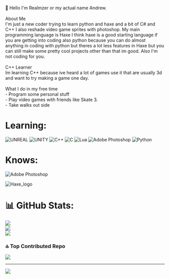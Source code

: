 
👋 Hello I'm Realmzer or my actual name Andrew.<br><br> About Me<br>I'm just a new coder trying to learn python and haxe and a bit of C# and C++ I also reshade video game sprites with photoshop. My main programming language is Haxe I think haxe is a good starting language if you are getting into coding also python because you can do almost anything in coding with python but theres a lot less features in Haxe but you can still make some pretty cool projects other than that im good. Also I'm not coding for you.<br><br> C++ Learner<br>Im learning C++ because ive heard a lot of games use it that are usually 3d and want to try making a game one day.<br><br> What I do in my free time<br>- Program some personal stuff<br>- Play video games with friends like Skate 3.<br>- Take walks out side<br>


# Learning:
![UNREAL](https://img.shields.io/badge/unreal-%2320232a.svg?style=for-the-badge&logo=unreal-engine&logoColor=white) ![UNITY](https://img.shields.io/badge/Unity-%2320232a.svg?style=for-the-badge&logo=unity&logoColor=white) ![C++](https://img.shields.io/badge/c++-%2300599C.svg?style=for-the-badge&logo=c%2B%2B&logoColor=white) ![C](https://img.shields.io/badge/c-%2300599C.svg?style=for-the-badge&logo=c&logoColor=white) ![Lua](https://img.shields.io/badge/lua-%232C2D72.svg?style=for-the-badge&logo=lua&logoColor=white) ![Adobe Photoshop](https://img.shields.io/badge/adobephotoshop-%2331A8FF.svg?style=for-the-badge&logo=adobephotoshop&logoColor=white) ![Python](https://img.shields.io/badge/python-3670A0?style=for-the-badge&logo=python&logoColor=ffdd54)

# Knows:
![Adobe Photoshop](https://img.shields.io/badge/adobephotoshop-%2331A8FF.svg?style=for-the-badge&logo=adobephotoshop&logoColor=white)


![Haxe_logo](https://github.com/Realmzer/Realmzer/assets/120264700/567f2bf1-220c-4805-a8cc-7d60dbda120f)


 


# 📊 GitHub Stats:
![](https://github-readme-stats.vercel.app/api?username=Realmzer&theme=radical&hide_border=false&include_all_commits=false&count_private=false)<br/>
![](https://github-readme-streak-stats.herokuapp.com/?user=Realmzer&theme=radical&hide_border=false)<br/>
![](https://github-readme-stats.vercel.app/api/top-langs/?username=Realmzer&theme=radical&hide_border=false&include_all_commits=false&count_private=false&layout=compact)

### 🔝 Top Contributed Repo
![](https://github-contributor-stats.vercel.app/api?username=Realmzer&limit=5&theme=dark&combine_all_yearly_contributions=true)

---
[![](https://visitcount.itsvg.in/api?id=Realmzer&icon=0&color=0)](https://visitcount.itsvg.in)

